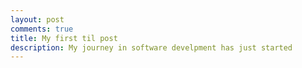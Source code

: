 ```yaml
---
layout: post
comments: true
title: My first til post 
description: My journey in software develpment has just started
---
```



